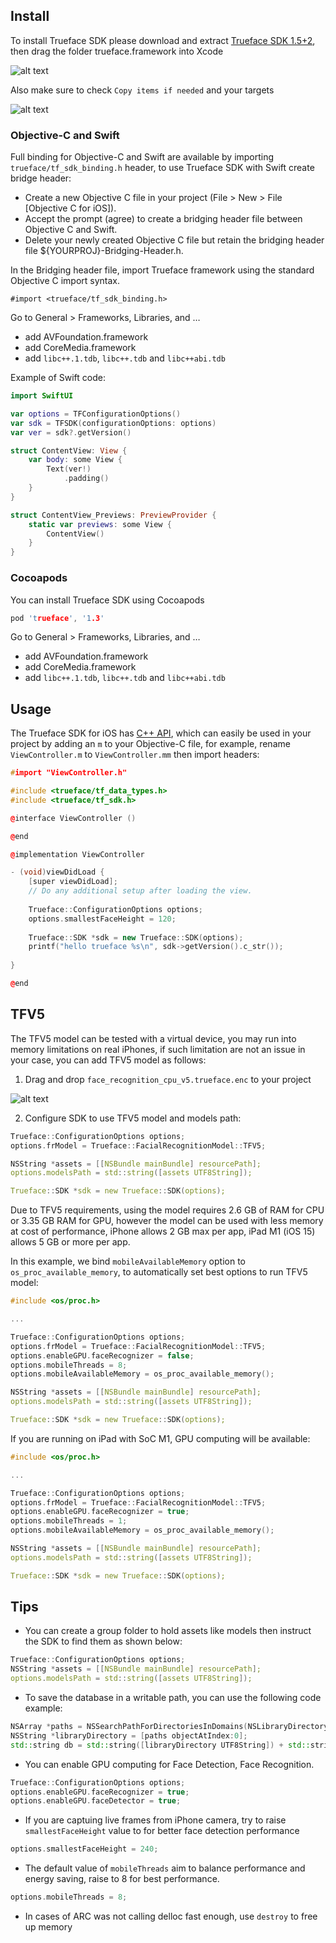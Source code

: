 ## Install

To install Trueface SDK please download and extract [Trueface SDK 1.5+2](https://github.com/netdur/trueface-libraries-docs/releases/tag/v1.5%2B2), then drag the folder trueface.framework into Xcode

![alt text](assets/assets/v1.1/ios/images/drag_framework.png)

Also make sure to check `Copy items if needed` and your targets

![alt text](assets/assets/v1.1/ios/images/images/ios/adding_options.png)

### Objective-C and Swift

Full binding for Objective-C and Swift are available by importing `trueface/tf_sdk_binding.h` header, to use Trueface SDK with Swift create bridge header:

* Create a new Objective C file in your project (File > New > File [Objective C for iOS]).
* Accept the prompt (agree) to create a bridging header file between Objective C and Swift.
* Delete your newly created Objective C file but retain the bridging header file ${YOURPROJ}-Bridging-Header.h.

In the Bridging header file, import Trueface framework using the standard Objective C import syntax.

`#import <trueface/tf_sdk_binding.h>`

Go to General > Frameworks, Libraries, and …
- add AVFoundation.framework
- add CoreMedia.framework
- add `libc++.1.tdb`, `libc++.tdb` and `libc++abi.tdb`

Example of Swift code:

```Swift
import SwiftUI

var options = TFConfigurationOptions()
var sdk = TFSDK(configurationOptions: options)
var ver = sdk?.getVersion()

struct ContentView: View {
    var body: some View {
        Text(ver!)
            .padding()
    }
}

struct ContentView_Previews: PreviewProvider {
    static var previews: some View {
        ContentView()
    }
}
```

### Cocoapods

You can install Trueface SDK using Cocoapods

```cpp
pod 'trueface', '1.3'
```

Go to General > Frameworks, Libraries, and …
- add AVFoundation.framework
- add CoreMedia.framework
- add `libc++.1.tdb`, `libc++.tdb` and `libc++abi.tdb`

## Usage

The Trueface SDK for iOS has [C++ API](https://reference.trueface.ai/cpp/master/latest/index.html), which can easily be used in your project by adding an `m` to your Objective-C file, for example, rename `ViewController.m` to `ViewController.mm` then import headers:

```cpp
#import "ViewController.h"

#include <trueface/tf_data_types.h>
#include <trueface/tf_sdk.h>

@interface ViewController ()

@end

@implementation ViewController

- (void)viewDidLoad {
    [super viewDidLoad];
    // Do any additional setup after loading the view.
    
    Trueface::ConfigurationOptions options;
    options.smallestFaceHeight = 120;
    
    Trueface::SDK *sdk = new Trueface::SDK(options);
    printf("hello trueface %s\n", sdk->getVersion().c_str());
    
}

@end
```

## TFV5

The TFV5 model can be tested with a virtual device, you may run into memory limitations on real iPhones, if such limitation are not an issue in your case, you can add TFV5 model as follows:

1. Drag and drop `face_recognition_cpu_v5.trueface.enc` to your project

![alt text](assets/assets/v1.1/ios/images/tfv5_model.png)

2. Configure SDK to use TFV5 model and models path:

```cpp
Trueface::ConfigurationOptions options;
options.frModel = Trueface::FacialRecognitionModel::TFV5;

NSString *assets = [[NSBundle mainBundle] resourcePath];
options.modelsPath = std::string([assets UTF8String]);

Trueface::SDK *sdk = new Trueface::SDK(options);
```

Due to TFV5 requirements, using the model requires 2.6 GB of RAM for CPU or 3.35 GB RAM for GPU, however the model can be used with less memory at cost of performance, iPhone allows 2 GB max per app, iPad M1 (iOS 15) allows 5 GB or more per app.

In this example, we bind `mobileAvailableMemory` option to `os_proc_available_memory`, to automatically set best options to run TFV5 model:

```cpp
#include <os/proc.h>

...

Trueface::ConfigurationOptions options;
options.frModel = Trueface::FacialRecognitionModel::TFV5;
options.enableGPU.faceRecognizer = false;
options.mobileThreads = 8;
options.mobileAvailableMemory = os_proc_available_memory();

NSString *assets = [[NSBundle mainBundle] resourcePath];
options.modelsPath = std::string([assets UTF8String]);

Trueface::SDK *sdk = new Trueface::SDK(options);
```

If you are running on iPad with SoC M1, GPU computing will be available:

```cpp
#include <os/proc.h>

...

Trueface::ConfigurationOptions options;
options.frModel = Trueface::FacialRecognitionModel::TFV5;
options.enableGPU.faceRecognizer = true;
options.mobileThreads = 1;
options.mobileAvailableMemory = os_proc_available_memory();

NSString *assets = [[NSBundle mainBundle] resourcePath];
options.modelsPath = std::string([assets UTF8String]);

Trueface::SDK *sdk = new Trueface::SDK(options);
```

## Tips

* You can create a group folder to hold assets like models then instruct the SDK to find them as shown below:

```cpp
Trueface::ConfigurationOptions options;
NSString *assets = [[NSBundle mainBundle] resourcePath];
options.modelsPath = std::string([assets UTF8String]);
```

* To save the database in a writable path, you can use the following code example:

```cpp
NSArray *paths = NSSearchPathForDirectoriesInDomains(NSLibraryDirectory, NSUserDomainMask, YES);
NSString *libraryDirectory = [paths objectAtIndex:0];
std::string db = std::string([libraryDirectory UTF8String]) + std::string("/test.db");
```

* You can enable GPU computing for Face Detection, Face Recognition.

```cpp
Trueface::ConfigurationOptions options;
options.enableGPU.faceRecognizer = true;
options.enableGPU.faceDetector = true;
```

* If you are captuing live frames from iPhone camera, try to raise `smallestFaceHeight` value to for better face detection  performance

```cpp
options.smallestFaceHeight = 240;
```

* The default value of `mobileThreads` aim to balance performance and energy saving, raise to 8 for best performance.

```cpp
options.mobileThreads = 8;
```

* In cases of ARC was not calling delloc fast enough, use `destroy` to free up memory
